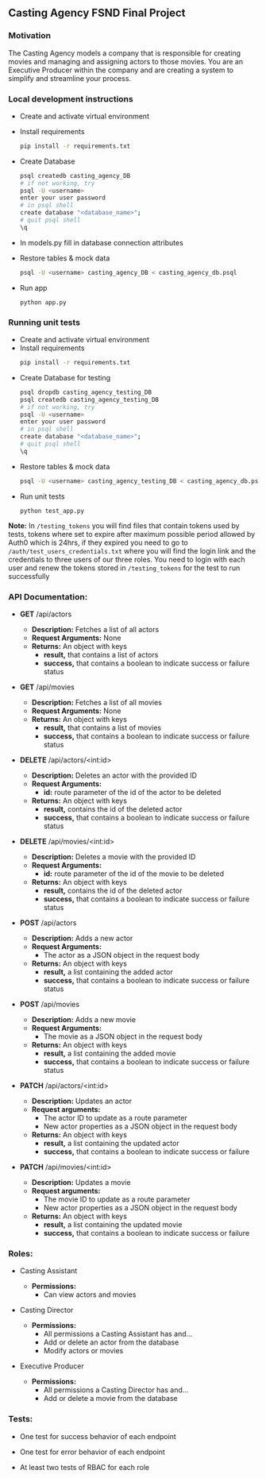 ## Casting Agency FSND Final Project

  

### Motivation
The Casting Agency models a company that is responsible for creating movies and managing and assigning actors to those movies. You are an Executive Producer within the company and are creating a system to simplify and streamline your process.

### Local development instructions
- Create and activate virtual environment
- Install requirements
	```bash
	pip install -r requirements.txt
	```
- Create Database
	```bash
	psql createdb casting_agency_DB
	# if not working, try
	psql -U <username>
	enter your user password
	# in psql shell
	create database "<database_name>";
	# quit psql shell
	\q
	```
- In models.py fill in database connection attributes

- Restore tables & mock data
	```bash
	psql -U <username> casting_agency_DB < casting_agency_db.psql
	```
- Run app
	```
	python app.py
	```
### Running unit tests

- Create and activate virtual environment
- Install requirements
	```bash
	pip install -r requirements.txt
	```
- Create Database for testing
	```bash
	psql dropdb casting_agency_testing_DB
	psql createdb casting_agency_testing_DB
	# if not working, try
	psql -U <username>
	enter your user password
	# in psql shell
	create database "<database_name>";
	# quit psql shell
	\q
	```
- Restore tables & mock data
	```bash
	psql -U <username> casting_agency_testing_DB < casting_agency_db.psql
	```
- Run unit tests
	```
	python test_app.py
	```
**Note:** In `/testing_tokens` you will find files that contain tokens used by tests, tokens where set to expire after maximum possible period allowed by Auth0 which is 24hrs, if they expired you need to go to `/auth/test_users_credentials.txt`
where you will find the login link and the credentials to three users of our three roles.
You need to login with each user and renew the tokens stored in 	`/testing_tokens` for the test to run successfully
	

### API Documentation:

- **GET** /api/actors
	- **Description:** Fetches a list of all actors
	- **Request Arguments:** None
	- **Returns:** An object with keys
		- **result,** that contains a list of actors
		- **success,** that contains a boolean to indicate success or failure status

- **GET** /api/movies
	- **Description:** Fetches a list of all movies
	- **Request Arguments:** None
	- **Returns:** An object with keys
		- **result,** that contains a list of movies
		- **success,** that contains a boolean to indicate success or failure status

- **DELETE** /api/actors/&lt;int:id&gt;

	- **Description:** Deletes an actor with the provided ID
	- **Request Arguments:**
		- **id:** route parameter of the id of the actor to be deleted
	- **Returns:** An object with keys
		- **result,** contains the id of the deleted actor
		- **success,** that contains a boolean to indicate success or failure status

- **DELETE** /api/movies/&lt;int:id&gt;

	- **Description:** Deletes a movie with the provided ID
	- **Request Arguments:**
		- **id:** route parameter of the id of the movie to be deleted
	- **Returns:** An object with keys
		- **result,** contains the id of the deleted actor
		- **success,** that contains a boolean to indicate success or failure status

- **POST** /api/actors

	- **Description:** Adds a new actor
	- **Request Arguments:**
		- The actor as a JSON object in the request body
	- **Returns:** An object with keys
		- **result,** a list containing the added actor
		- **success,** that contains a boolean to indicate success or failure status

- **POST** /api/movies

	- **Description:** Adds a new movie
	- **Request Arguments:**
		- The movie as a JSON object in the request body
	- **Returns:** An object with keys
		- **result,** a list containing the added movie
		- **success,** that contains a boolean to indicate success or failure status

- **PATCH** /api/actors/&lt;int:id&gt;

	- **Description:** Updates an actor
	- **Request arguments:**
		- The actor ID to update as a route parameter
		- New actor properties as a JSON object in the request body
	- **Returns:** An object with keys
		- **result,** a list containing the updated actor
		- **success,** that contains a boolean to indicate success or failure 


- **PATCH** /api/movies/&lt;int:id&gt;

	- **Description:** Updates a movie
	- **Request arguments:**
		- The movie ID to update as a route parameter
		- New actor properties as a JSON object in the request body
	- **Returns:** An object with keys
		- **result,** a list containing the updated movie
		- **success,** that contains a boolean to indicate success or failure 

### Roles:

- Casting Assistant
	- **Permissions:**
		- Can view actors and movies

- Casting Director
	- **Permissions:**
		- All permissions a Casting Assistant has and…
		- Add or delete an actor from the database
		- Modify actors or movies

- Executive Producer
	- **Permissions:**
		- All permissions a Casting Director has and…
		- Add or delete a movie from the database

### Tests:

- One test for success behavior of each endpoint

- One test for error behavior of each endpoint

- At least two tests of RBAC for each role